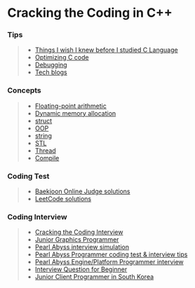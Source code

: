 # Cracking the Coding in C++

### Tips
>  - [Things I wish I knew before I studied C Language](https://modoocode.com/315)
>  - [Optimizing C code](https://modoocode.com/129)
>  - [Debugging](https://modoocode.com/31)
>  - [Tech blogs](https://github.com/liboto00/cracking-the-coding-in-cpp/blob/master/tech-blogs.md)

### Concepts
>  - [Floating-point arithmetic](https://modoocode.com/attachment/%EB%AA%A8%EB%93%A0%20%EC%BB%B4%ED%93%A8%ED%84%B0%20%EA%B3%BC%ED%95%99%EC%9E%90%EA%B0%80%20%EC%95%8C%EC%95%84%EC%95%BC%20%ED%95%A0%20%EB%B6%80%EB%8F%99%20%EC%86%8C%EC%88%98%EC%A0%90%EC%9D%98%20%EB%AA%A8%EB%93%A0%EA%B2%83.pdf)
>  - [Dynamic memory allocation](https://modoocode.com/169)
>  - [struct](https://modoocode.com/55)
>  - [OOP](https://modoocode.com/172)
>  - [string](https://modoocode.com/198)
>  - [STL](https://modoocode.com/219)
>  - [Thread](https://modoocode.com/269)
>  - [Compile](https://modoocode.com/319)

### Coding Test
>  - [Baekjoon Online Judge solutions](https://github.com/tony9402/baekjoon)
>  - [LeetCode solutions](https://github.com/kamyu104/LeetCode-Solutions)
  
### Coding Interview
>  - [Cracking the Coding Interview](https://www.amazon.com/Cracking-Coding-Interview-Programming-Questions/dp/0984782850/ref=sr_1_1?crid=1E59I76S8K0OJ&keywords=cracking+the+coding+interview&qid=1687845251&sprefix=cracking+the+coding+interview%2Caps%2C258&sr=8-1)
>  - [Junior Graphics Programmer](https://erkaman.github.io/posts/junior_graphics_programmer_interview.html)
>  - [Pearl Abyss interview simulation](https://www.youtube.com/watch?v=hohQLVYs3Pw&pp=ygUW7Y6E7Ja067mE7IqkIOyduO2EsOu3sA%3D%3D)
>  - [Pearl Abyss Programmer coding test & interview tips](https://www.youtube.com/watch?v=w1kcHg-6XNU)
>  - [Pearl Abyss Engine/Platform Programmer interview](https://www.youtube.com/watch?v=12ylj9lXkK0)
>  - [Interview Question for Beginner](https://github.com/JaeYeopHan/Interview_Question_for_Beginner)
>  - [Junior Client Programmer in South Korea](https://github.com/Romanticism-GameDeveloper/GameDeveloper-Client-Interview)
